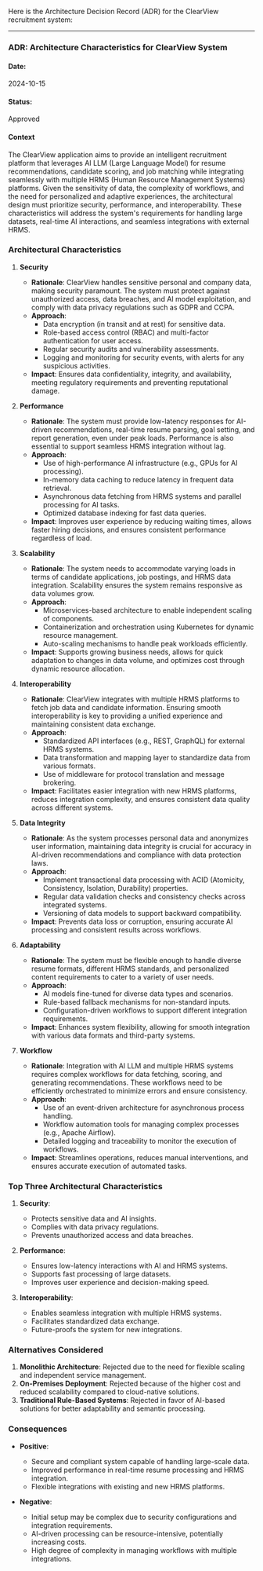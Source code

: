 Here is the Architecture Decision Record (ADR) for the ClearView recruitment system:

---

### ADR: Architecture Characteristics for ClearView System

#### **Date**: 
2024-10-15
#### **Status**: 
Approved

#### **Context**
The ClearView application aims to provide an intelligent recruitment platform that leverages AI LLM (Large Language Model) for resume recommendations, candidate scoring, and job matching while integrating seamlessly with multiple HRMS (Human Resource Management Systems) platforms. Given the sensitivity of data, the complexity of workflows, and the need for personalized and adaptive experiences, the architectural design must prioritize security, performance, and interoperability. These characteristics will address the system's requirements for handling large datasets, real-time AI interactions, and seamless integrations with external HRMS.

### Architectural Characteristics

1. **Security**
    - **Rationale**: ClearView handles sensitive personal and company data, making security paramount. The system must protect against unauthorized access, data breaches, and AI model exploitation, and comply with data privacy regulations such as GDPR and CCPA.
    - **Approach**:
        - Data encryption (in transit and at rest) for sensitive data.
        - Role-based access control (RBAC) and multi-factor authentication for user access.
        - Regular security audits and vulnerability assessments.
        - Logging and monitoring for security events, with alerts for any suspicious activities.
    - **Impact**: Ensures data confidentiality, integrity, and availability, meeting regulatory requirements and preventing reputational damage.

2. **Performance**
    - **Rationale**: The system must provide low-latency responses for AI-driven recommendations, real-time resume parsing, goal setting, and report generation, even under peak loads. Performance is also essential to support seamless HRMS integration without lag.
    - **Approach**:
        - Use of high-performance AI infrastructure (e.g., GPUs for AI processing).
        - In-memory data caching to reduce latency in frequent data retrieval.
        - Asynchronous data fetching from HRMS systems and parallel processing for AI tasks.
        - Optimized database indexing for fast data queries.
    - **Impact**: Improves user experience by reducing waiting times, allows faster hiring decisions, and ensures consistent performance regardless of load.

3. **Scalability**
    - **Rationale**: The system needs to accommodate varying loads in terms of candidate applications, job postings, and HRMS data integration. Scalability ensures the system remains responsive as data volumes grow.
    - **Approach**:
        - Microservices-based architecture to enable independent scaling of components.
        - Containerization and orchestration using Kubernetes for dynamic resource management.
        - Auto-scaling mechanisms to handle peak workloads efficiently.
    - **Impact**: Supports growing business needs, allows for quick adaptation to changes in data volume, and optimizes cost through dynamic resource allocation.

4. **Interoperability**
    - **Rationale**: ClearView integrates with multiple HRMS platforms to fetch job data and candidate information. Ensuring smooth interoperability is key to providing a unified experience and maintaining consistent data exchange.
    - **Approach**:
        - Standardized API interfaces (e.g., REST, GraphQL) for external HRMS systems.
        - Data transformation and mapping layer to standardize data from various formats.
        - Use of middleware for protocol translation and message brokering.
    - **Impact**: Facilitates easier integration with new HRMS platforms, reduces integration complexity, and ensures consistent data quality across different systems.

5. **Data Integrity**
    - **Rationale**: As the system processes personal data and anonymizes user information, maintaining data integrity is crucial for accuracy in AI-driven recommendations and compliance with data protection laws.
    - **Approach**:
        - Implement transactional data processing with ACID (Atomicity, Consistency, Isolation, Durability) properties.
        - Regular data validation checks and consistency checks across integrated systems.
        - Versioning of data models to support backward compatibility.
    - **Impact**: Prevents data loss or corruption, ensuring accurate AI processing and consistent results across workflows.

6. **Adaptability**
    - **Rationale**: The system must be flexible enough to handle diverse resume formats, different HRMS standards, and personalized content requirements to cater to a variety of user needs.
    - **Approach**:
        - AI models fine-tuned for diverse data types and scenarios.
        - Rule-based fallback mechanisms for non-standard inputs.
        - Configuration-driven workflows to support different integration requirements.
    - **Impact**: Enhances system flexibility, allowing for smooth integration with various data formats and third-party systems.

7. **Workflow**
    - **Rationale**: Integration with AI LLM and multiple HRMS systems requires complex workflows for data fetching, scoring, and generating recommendations. These workflows need to be efficiently orchestrated to minimize errors and ensure consistency.
    - **Approach**:
        - Use of an event-driven architecture for asynchronous process handling.
        - Workflow automation tools for managing complex processes (e.g., Apache Airflow).
        - Detailed logging and traceability to monitor the execution of workflows.
    - **Impact**: Streamlines operations, reduces manual interventions, and ensures accurate execution of automated tasks.

### Top Three Architectural Characteristics

1. **Security**:
    - Protects sensitive data and AI insights.
    - Complies with data privacy regulations.
    - Prevents unauthorized access and data breaches.

2. **Performance**:
    - Ensures low-latency interactions with AI and HRMS systems.
    - Supports fast processing of large datasets.
    - Improves user experience and decision-making speed.

3. **Interoperability**:
    - Enables seamless integration with multiple HRMS systems.
    - Facilitates standardized data exchange.
    - Future-proofs the system for new integrations.

### Alternatives Considered

1. **Monolithic Architecture**: Rejected due to the need for flexible scaling and independent service management.
2. **On-Premises Deployment**: Rejected because of the higher cost and reduced scalability compared to cloud-native solutions.
3. **Traditional Rule-Based Systems**: Rejected in favor of AI-based solutions for better adaptability and semantic processing.

### Consequences

- **Positive**:
    - Secure and compliant system capable of handling large-scale data.
    - Improved performance in real-time resume processing and HRMS integration.
    - Flexible integrations with existing and new HRMS platforms.

- **Negative**:
    - Initial setup may be complex due to security configurations and integration requirements.
    - AI-driven processing can be resource-intensive, potentially increasing costs.
    - High degree of complexity in managing workflows with multiple integrations.